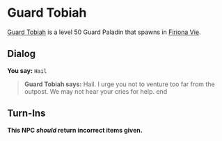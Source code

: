 # Guard Tobiah



[Guard Tobiah](/npc/84154) is a level 50 Guard Paladin that spawns in [Firiona Vie](/zone/84).



## Dialog

**You say:** `Hail`



>**Guard Tobiah says:** Hail.  I urge you not to venture too far from the outpost.  We may not hear your cries for help.
end



## Turn-Ins



**This NPC *should* return incorrect items given.**





